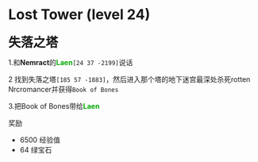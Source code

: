 # Lost Tower (level 24)
<span style="font-size: 25px;">**失落之塔**</span>

1.和**Nemract**的<font color=00AA00>**Laen**</font>`[24 37 -2199]`说话

2 找到失落之塔`[185 57 -1883]`，然后进入那个塔的地下迷宫最深处杀死rotten Nrcromancer并获得`Book of Bones`

3.把Book of Bones带给<font color=00AA00>**Laen**</font>

奖励

+ 6500 经验值
+ 64 绿宝石